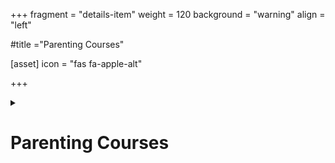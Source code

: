 +++
fragment = "details-item"
weight = 120
background = "warning"
align = "left"

#title ="Parenting Courses"

[asset]
  icon = "fas fa-apple-alt"

+++

<details>
<summary>

# Parenting Courses

</summary>

KW Counseling Services offers parenting courses in Kitchener.  
[www.kwcounselling.com](http://www.kwcounselling.com/parenting-with-passion/)  

Parents receiving social assistance can access these programs free of charge. When you call to register you must say that you receive OW or ODSP.  
  
Positive Parenting workshops are available free in Wellington County.  
[www.communityresourcecentre.org](http://www.communityresourcecentre.org/#!early-years/c1cl7)  
*Scroll down to find the calendar of events. On the calendar scroll down to find the workshop poster.*

*****  

LEAP Program (Learning, Earning, and Parenting Program) is available in Waterloo region for parents under 26 receiving social assistance.  
  
For more information, contact your worker, or call the number below for Employment & Income Support.  
  
##### Waterloo  
**(519) 883-2010**  
  
##### Kitchener  
**(519) 883-2101**  
  
##### Cambridge  
**(519) 740-5400**  

  
</details> 